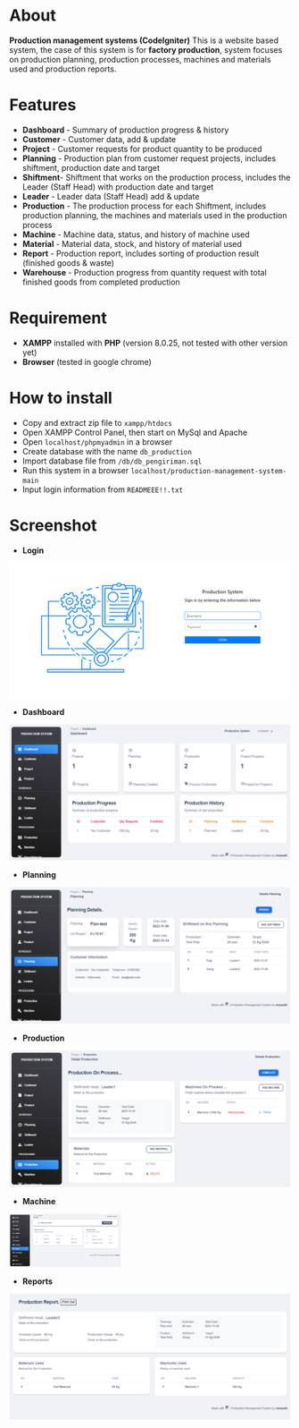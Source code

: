# About
**Production management systems (CodeIgniter)**
This is a website based system, the case of this system is for **factory production**, system focuses on production planning, production processes, machines and materials used and production reports.

# Features
- **Dashboard** - Summary of production progress & history </br>
- **Customer** - Customer data, add & update </br>
- **Project** - Customer requests for product quantity to be produced</br>
- **Planning** - Production plan from customer request projects, includes shiftment, production date and target</br>
- **Shiftment**- Shiftment that works on the production process, includes the Leader (Staff Head) with production date and target</br>
- **Leader** -  Leader data (Staff Head) add & update</br>
- **Production** - The production process for each Shiftment, includes production planning, the machines and materials used in the production process</br>
- **Machine** - Machine data, status, and history of machine used</br>
- **Material** - Material data, stock, and history of material used</br>
- **Report** - Production report, includes sorting of production result (finished goods & waste)</br>
- **Warehouse** - Production progress from quantity request with total finished goods from completed production</br>

# Requirement
- **XAMPP** installed with **PHP** (version 8.0.25, not tested with other version yet)
- **Browser** (tested in google chrome)

# How to install
- Copy and extract zip file to ``xampp/htdocs``
- Open XAMPP Control Panel, then start on MySql and Apache
- Open ``localhost/phpmyadmin`` in a browser
- Create database with the name ``db_production``
- Import database file from ``/db/db_pengiriman.sql``
- Run this system in a browser ``localhost/production-management-system-main``
- Input login information from ``READMEEE!!.txt``

# Screenshot
- **Login**
<picture>
    <img src="ss/0.PNG" alt="Login">
</picture>

- **Dashboard**
<picture>
    <img src="ss/1.PNG" alt="Dashboard">
</picture>

- **Planning**
<picture>
    <img src="ss/2.PNG" alt="Planning">
</picture>

- **Production**
<picture>
    <img src="ss/3.PNG" alt="Production">
</picture>

- **Machine**
<picture>
    <img style="width:200px" src="ss/4.PNG" alt="Dashboard">
</picture>

- **Reports**
<picture>
    <img src="ss/5.PNG" alt="Reports">
</picture>
